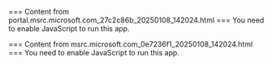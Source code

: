 === Content from portal.msrc.microsoft.com_27c2c86b_20250108_142024.html ===
You need to enable JavaScript to run this app.

=== Content from msrc.microsoft.com_0e7236f1_20250108_142024.html ===
You need to enable JavaScript to run this app.

